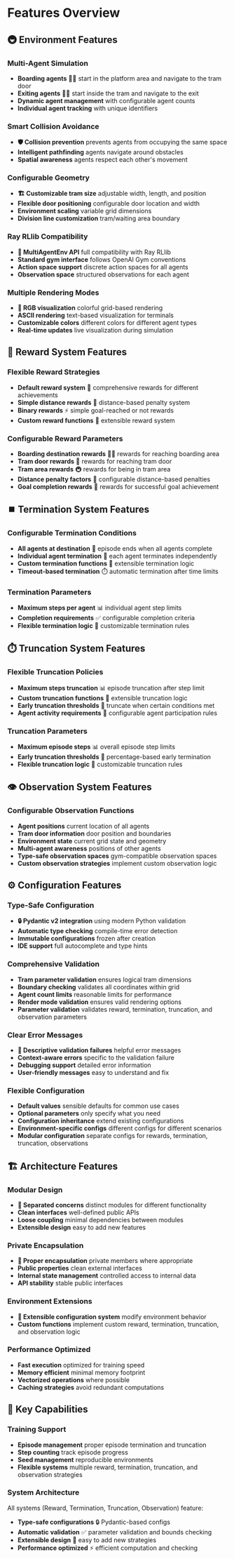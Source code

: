 # Features Overview

## 🚇 Environment Features

### Multi-Agent Simulation
- **Boarding agents** 🚶‍♂️ start in the platform area and navigate to the tram door
- **Exiting agents** 🚶‍♀️ start inside the tram and navigate to the exit
- **Dynamic agent management** with configurable agent counts
- **Individual agent tracking** with unique identifiers

### Smart Collision Avoidance
- **🛡️ Collision prevention** prevents agents from occupying the same space
- **Intelligent pathfinding** agents navigate around obstacles
- **Spatial awareness** agents respect each other's movement

### Configurable Geometry
- **🏗️ Customizable tram size** adjustable width, length, and position
- **Flexible door positioning** configurable door location and width
- **Environment scaling** variable grid dimensions
- **Division line customization** tram/waiting area boundary

### Ray RLlib Compatibility
- **🚀 MultiAgentEnv API** full compatibility with Ray RLlib
- **Standard gym interface** follows OpenAI Gym conventions
- **Action space support** discrete action spaces for all agents
- **Observation space** structured observations for each agent

### Multiple Rendering Modes
- **🎨 RGB visualization** colorful grid-based rendering
- **ASCII rendering** text-based visualization for terminals
- **Customizable colors** different colors for different agent types
- **Real-time updates** live visualization during simulation

## 🎁 Reward System Features

### Flexible Reward Strategies
- **Default reward system** 🎯 comprehensive rewards for different achievements
- **Simple distance rewards** 📏 distance-based penalty system
- **Binary rewards** ⚡ simple goal-reached or not rewards
- **Custom reward functions** 🔧 extensible reward system

### Configurable Reward Parameters
- **Boarding destination rewards** 🚶‍♂️ rewards for reaching boarding area
- **Tram door rewards** 🚪 rewards for reaching tram door
- **Tram area rewards** 🚇 rewards for being in tram area
- **Distance penalty factors** 📐 configurable distance-based penalties
- **Goal completion rewards** 🎯 rewards for successful goal achievement

## ⏹️ Termination System Features

### Configurable Termination Conditions
- **All agents at destination** 👥 episode ends when all agents complete
- **Individual agent termination** 🎯 each agent terminates independently
- **Custom termination functions** 🔧 extensible termination logic
- **Timeout-based termination** ⏱️ automatic termination after time limits

### Termination Parameters
- **Maximum steps per agent** 📊 individual agent step limits
- **Completion requirements** ✅ configurable completion criteria
- **Flexible termination logic** 🧠 customizable termination rules

## ⏱️ Truncation System Features

### Flexible Truncation Policies
- **Maximum steps truncation** 📊 episode truncation after step limit
- **Custom truncation functions** 🔧 extensible truncation logic
- **Early truncation thresholds** 🎯 truncate when certain conditions met
- **Agent activity requirements** 👥 configurable agent participation rules

### Truncation Parameters
- **Maximum episode steps** 📊 overall episode step limits
- **Early truncation thresholds** 🎯 percentage-based early termination
- **Flexible truncation logic** 🧠 customizable truncation rules

## 👁️ Observation System Features

### Configurable Observation Functions
- **Agent positions** current location of all agents
- **Tram door information** door position and boundaries
- **Environment state** current grid state and geometry
- **Multi-agent awareness** positions of other agents
- **Type-safe observation spaces** gym-compatible observation spaces
- **Custom observation strategies** implement custom observation logic

## ⚙️ Configuration Features

### Type-Safe Configuration
- **🔒 Pydantic v2 integration** using modern Python validation
- **Automatic type checking** compile-time error detection
- **Immutable configurations** frozen after creation
- **IDE support** full autocomplete and type hints

### Comprehensive Validation
- **Tram parameter validation** ensures logical tram dimensions
- **Boundary checking** validates all coordinates within grid
- **Agent count limits** reasonable limits for performance
- **Render mode validation** ensures valid rendering options
- **Parameter validation** validates reward, termination, truncation, and observation parameters

### Clear Error Messages
- **💬 Descriptive validation failures** helpful error messages
- **Context-aware errors** specific to the validation failure
- **Debugging support** detailed error information
- **User-friendly messages** easy to understand and fix

### Flexible Configuration
- **Default values** sensible defaults for common use cases
- **Optional parameters** only specify what you need
- **Configuration inheritance** extend existing configurations
- **Environment-specific configs** different configs for different scenarios
- **Modular configuration** separate configs for rewards, termination, truncation, observations

## 🏗️ Architecture Features

### Modular Design
- **🧩 Separated concerns** distinct modules for different functionality
- **Clean interfaces** well-defined public APIs
- **Loose coupling** minimal dependencies between modules
- **Extensible design** easy to add new features

### Private Encapsulation
- **🔐 Proper encapsulation** private members where appropriate
- **Public properties** clean external interfaces
- **Internal state management** controlled access to internal data
- **API stability** stable public interfaces

### Environment Extensions
- **🎁 Extensible configuration system** modify environment behavior
- **Custom functions** implement custom reward, termination, truncation, and observation logic

### Performance Optimized
- **Fast execution** optimized for training speed
- **Memory efficient** minimal memory footprint
- **Vectorized operations** where possible
- **Caching strategies** avoid redundant computations

## 🎯 Key Capabilities

### Training Support
- **Episode management** proper episode termination and truncation
- **Step counting** track episode progress
- **Seed management** reproducible environments
- **Flexible systems** multiple reward, termination, truncation, and observation strategies

### System Architecture
All systems (Reward, Termination, Truncation, Observation) feature:
- **Type-safe configurations** 🔒 Pydantic-based configs
- **Automatic validation** ✅ parameter validation and bounds checking
- **Extensible design** 🔧 easy to add new strategies
- **Performance optimized** ⚡ efficient computation and checking
